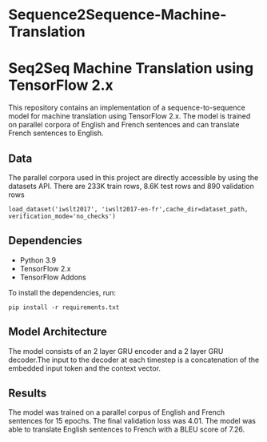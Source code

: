 # Sequence2Sequence-Machine-Translation

# Seq2Seq Machine Translation using TensorFlow 2.x

This repository contains an implementation of a sequence-to-sequence model for machine translation using TensorFlow 2.x. The model is trained on parallel corpora of English and French sentences and can translate French sentences to English.

## Data
The parallel corpora used in this project are directly accessible by using the datasets API. There are 233K train rows, 8.6K test rows and 890 validation rows
```
load_dataset('iwslt2017', 'iwslt2017-en-fr',cache_dir=dataset_path, verification_mode='no_checks')
```

## Dependencies
- Python 3.9
- TensorFlow 2.x
- TensorFlow Addons

To install the dependencies, run:
```
pip install -r requirements.txt
```

## Model Architecture
The model consists of an 2 layer GRU encoder and a 2 layer GRU decoder.The input to the decoder at each timestep is a concatenation of the embedded input token and the context vector.

## Results
The model was trained on a parallel corpus of English and French sentences for 15 epochs. The final validation loss was 4.01. The model was able to translate English sentences to French with a BLEU score of 7.26.
